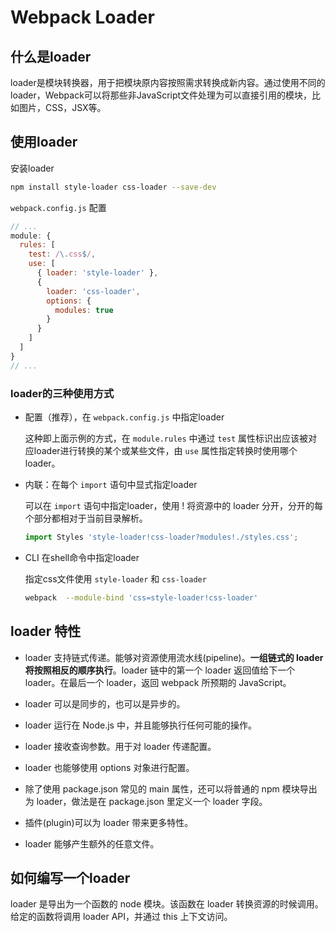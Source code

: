 # Webpack Loader

## 什么是loader

loader是模块转换器，用于把模块原内容按照需求转换成新内容。通过使用不同的loader，Webpack可以将那些非JavaScript文件处理为可以直接引用的模块，比如图片，CSS，JSX等。

## 使用loader

安装loader

```bash
npm install style-loader css-loader --save-dev
```

`webpack.config.js` 配置

```javascript
// ...
module: {
  rules: [
    test: /\.css$/,
    use: [
      { loader: 'style-loader' },
      {
        loader: 'css-loader',
        options: {
          modules: true
        }
      }
    ]
  ]
}
// ...
```
### loader的三种使用方式

- 配置（推荐），在 `webpack.config.js` 中指定loader

  这种即上面示例的方式，在 `module.rules` 中通过 `test` 属性标识出应该被对应loader进行转换的某个或某些文件，由 `use` 属性指定转换时使用哪个loader。

- 内联：在每个 `import` 语句中显式指定loader

  可以在 `import` 语句中指定loader，使用 ! 将资源中的 loader 分开，分开的每个部分都相对于当前目录解析。

  ```javascript
  import Styles 'style-loader!css-loader?modules!./styles.css';
  ```

- CLI 在shell命令中指定loader

  指定css文件使用 `style-loader` 和 `css-loader`

  ```bash
  webpack  --module-bind 'css=style-loader!css-loader'
  ```

## loader 特性

- loader 支持链式传递。能够对资源使用流水线(pipeline)。**一组链式的 loader 将按照相反的顺序执行**。loader 链中的第一个 loader 返回值给下一个 loader。在最后一个 loader，返回 webpack 所预期的 JavaScript。

- loader 可以是同步的，也可以是异步的。

- loader 运行在 Node.js 中，并且能够执行任何可能的操作。

- loader 接收查询参数。用于对 loader 传递配置。

- loader 也能够使用 options 对象进行配置。

- 除了使用 package.json 常见的 main 属性，还可以将普通的 npm 模块导出为 loader，做法是在 package.json 里定义一个 loader 字段。

- 插件(plugin)可以为 loader 带来更多特性。

- loader 能够产生额外的任意文件。

## 如何编写一个loader

loader 是导出为一个函数的 node 模块。该函数在 loader 转换资源的时候调用。给定的函数将调用 loader API，并通过 this 上下文访问。


